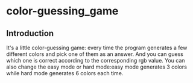 # color-guessing_game

## Introduction
It's a little color-guessing game: every time the program generates a few different colors and pick one of them as an answer. And you can guess which one is correct according to the corresponding rgb value.
You can also change the easy mode or hard mode:easy mode generates 3 colors while hard mode generates 6 colors each time.
